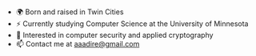 - 🌍 Born and raised in Twin Cities
- ⚡️ Currently studying Computer Science at the University of Minnesota
- 🔐 Interested in computer security and applied cryptography
- 📫 Contact me at aaadire@gmail.com

<!---
adamdire/adamdire is a ✨ special ✨ repository because its `README.md` (this file) appears on your GitHub profile.
You can click the Preview link to take a look at your changes.
--->
